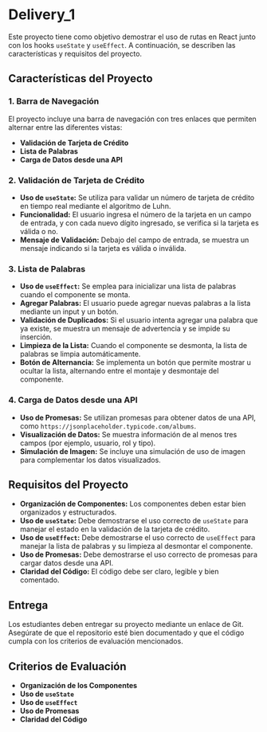 # Delivery_1

Este proyecto tiene como objetivo demostrar el uso de rutas en React junto con los hooks `useState` y `useEffect`. A continuación, se describen las características y requisitos del proyecto.

## Características del Proyecto

### 1. Barra de Navegación
El proyecto incluye una barra de navegación con tres enlaces que permiten alternar entre las diferentes vistas:

- **Validación de Tarjeta de Crédito**
- **Lista de Palabras**
- **Carga de Datos desde una API**

### 2. Validación de Tarjeta de Crédito
- **Uso de `useState`:** Se utiliza para validar un número de tarjeta de crédito en tiempo real mediante el algoritmo de Luhn.
- **Funcionalidad:** El usuario ingresa el número de la tarjeta en un campo de entrada, y con cada nuevo dígito ingresado, se verifica si la tarjeta es válida o no.
- **Mensaje de Validación:** Debajo del campo de entrada, se muestra un mensaje indicando si la tarjeta es válida o inválida.

### 3. Lista de Palabras
- **Uso de `useEffect`:** Se emplea para inicializar una lista de palabras cuando el componente se monta.
- **Agregar Palabras:** El usuario puede agregar nuevas palabras a la lista mediante un input y un botón.
- **Validación de Duplicados:** Si el usuario intenta agregar una palabra que ya existe, se muestra un mensaje de advertencia y se impide su inserción.
- **Limpieza de la Lista:** Cuando el componente se desmonta, la lista de palabras se limpia automáticamente.
- **Botón de Alternancia:** Se implementa un botón que permite mostrar u ocultar la lista, alternando entre el montaje y desmontaje del componente.

### 4. Carga de Datos desde una API
- **Uso de Promesas:** Se utilizan promesas para obtener datos de una API, como `https://jsonplaceholder.typicode.com/albums`.
- **Visualización de Datos:** Se muestra información de al menos tres campos (por ejemplo, usuario, rol y tipo).
- **Simulación de Imagen:** Se incluye una simulación de uso de imagen para complementar los datos visualizados.

## Requisitos del Proyecto

- **Organización de Componentes:** Los componentes deben estar bien organizados y estructurados.
- **Uso de `useState`:** Debe demostrarse el uso correcto de `useState` para manejar el estado en la validación de la tarjeta de crédito.
- **Uso de `useEffect`:** Debe demostrarse el uso correcto de `useEffect` para manejar la lista de palabras y su limpieza al desmontar el componente.
- **Uso de Promesas:** Debe demostrarse el uso correcto de promesas para cargar datos desde una API.
- **Claridad del Código:** El código debe ser claro, legible y bien comentado.

## Entrega

Los estudiantes deben entregar su proyecto mediante un enlace de Git. Asegúrate de que el repositorio esté bien documentado y que el código cumpla con los criterios de evaluación mencionados.

## Criterios de Evaluación

- **Organización de los Componentes**
- **Uso de `useState`**
- **Uso de `useEffect`**
- **Uso de Promesas**
- **Claridad del Código**
